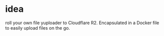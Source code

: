 # idea

roll your own file yuploader to Cloudflare R2.
Encapsulated in a Docker file to easily upload files on the go.
